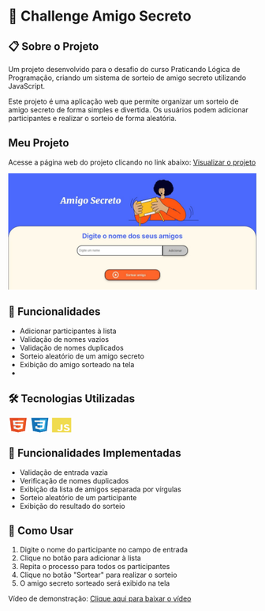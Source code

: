 # 🎁 Challenge Amigo Secreto
## 📋 Sobre o Projeto
Um projeto desenvolvido para o desafio do curso Praticando Lógica de Programação, criando um sistema de sorteio de amigo secreto utilizando JavaScript.

Este projeto é uma aplicação web que permite organizar um sorteio de amigo secreto de forma simples e divertida. Os usuários podem adicionar participantes e realizar o sorteio de forma aleatória.

## Meu Projeto
Acesse a página web do projeto clicando no link abaixo:
[Visualizar o projeto](https://geovanigaldino.github.io/projeto-amigo-secreto/)

![Capa amigo secreto](assets/capa-amigo-secreto.jpeg)

## 🚀 Funcionalidades

- Adicionar participantes à lista
- Validação de nomes vazios
- Validação de nomes duplicados
- Sorteio aleatório de um amigo secreto
- Exibição do amigo sorteado na tela
- 
## 🛠️ Tecnologias Utilizadas

<div style="display: inline-block">
  <img align="center" alt="HTML5" height="30" width="40" src="https://raw.githubusercontent.com/devicons/devicon/master/icons/html5/html5-original.svg">
  <img align="center" alt="CSS3" height="30" width="40" src="https://raw.githubusercontent.com/devicons/devicon/master/icons/css3/css3-original.svg">
  <img align="center" alt="JavaScript" height="30" width="40" src="https://raw.githubusercontent.com/devicons/devicon/master/icons/javascript/javascript-plain.svg">
</div>

## 🎯 Funcionalidades Implementadas

- Validação de entrada vazia
- Verificação de nomes duplicados
- Exibição da lista de amigos separada por vírgulas
- Sorteio aleatório de um participante
- Exibição do resultado do sorteio

## 📱 Como Usar

1. Digite o nome do participante no campo de entrada
2. Clique no botão para adicionar à lista
3. Repita o processo para todos os participantes
4. Clique no botão "Sortear" para realizar o sorteio
5. O amigo secreto sorteado será exibido na tela

Vídeo de demonstração: [Clique aqui para baixar o vídeo](video/video-tutorial-amigo-secreto.mp4)

